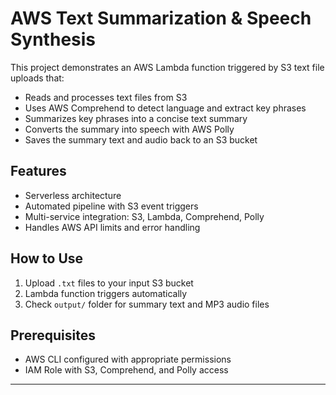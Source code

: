 # AWS Text Summarization & Speech Synthesis

This project demonstrates an AWS Lambda function triggered by S3 text file uploads that:

- Reads and processes text files from S3  
- Uses AWS Comprehend to detect language and extract key phrases  
- Summarizes key phrases into a concise text summary  
- Converts the summary into speech with AWS Polly  
- Saves the summary text and audio back to an S3 bucket  

## Features

- Serverless architecture  
- Automated pipeline with S3 event triggers  
- Multi-service integration: S3, Lambda, Comprehend, Polly  
- Handles AWS API limits and error handling  

## How to Use

1. Upload `.txt` files to your input S3 bucket  
2. Lambda function triggers automatically  
3. Check `output/` folder for summary text and MP3 audio files  

## Prerequisites

- AWS CLI configured with appropriate permissions  
- IAM Role with S3, Comprehend, and Polly access  

---


